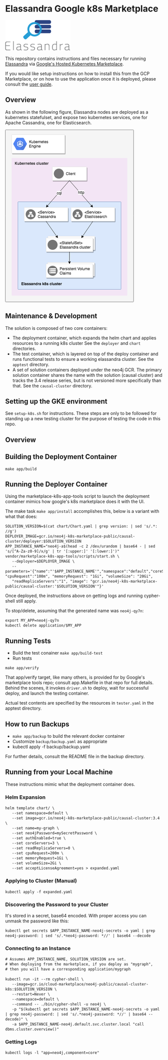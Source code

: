 # Elassandra Google k8s Marketplace

![Elassandra Logo](elassandra-logo.png)

This repository contains instructions and files necessary for running [Elassandra](https://github.com/strapdata/elassandra) via 
[Google's Hosted Kubernetes Marketplace](https://console.cloud.google.com/marketplace/browse?filter=solution-type:k8s).

If you would like setup instructions on how to install this from the GCP Marketplace, or on how to use the application once it is deployed, please consult the [user guide](user-guide/USER-GUIDE.md).

## Overview

As shown in the following figure, Elassandra nodes are deployed as a kubernetes statefulset, and expose two kubernetes services, one for Apache Cassandra, one for Elasticsearch.

![Elassandra on Kubernetes](resources/gcp-k8s-elassandra.png)
	
## Maintenance & Development

The solution is composed of two core containers:
- The deployment container, which expands the helm chart and applies resources to a running k8s cluster See the `deployer` and `chart` directories.
- The test container, which is layered on top of the deploy container and runs functional tests to ensure a working elassandra cluster.  See the `apptest` directory.
- A set of solution containers deployed under the neo4j GCR. The primary solution container shares the name with the solution (causal cluster)
and tracks the 3.4 release series, but is not versioned more specifically than that.  See the `causal-cluster` directory.

## Setting up the GKE environment

See `setup-k8s.sh` for instructions.  These steps are only to be followed for standing up a new testing cluster for the purpose of testing the code in this repo.

## Overview


## Building the Deployment Container
 
```
make app/build
```

## Running the Deployer Container

Using the marketplace-k8s-app-tools script to launch the deployment container mimics how google's
k8s marketplace does it with the UI.

The make task `make app/install` accomplishes this, below is a variant with what that does:

```
SOLUTION_VERSION=$(cat chart/Chart.yaml | grep version: | sed 's/.*: //g')
DEPLOYER_IMAGE=gcr.io/neo4j-k8s-marketplace-public/causal-cluster/deployer:$SOLUTION_VERSION
APP_INSTANCE_NAME="neo4j-a$(head -c 2 /dev/urandom | base64 - | sed 's/[^A-Za-z0-9]/x/g' | tr '[:upper:]' '[:lower:]')"
vendor/marketplace-k8s-app-tools/scripts/start.sh \
   --deployer=$DEPLOYER_IMAGE \
   --parameters='{"name":"'$APP_INSTANCE_NAME'","namespace":"default","coreServers":"3", "cpuRequest":"100m", "memoryRequest": "1Gi", "volumeSize": "20Gi", 
   "readReplicaServers":"1", "image": "gcr.io/neo4j-k8s-marketplace-public/causal-cluster:'$SOLUTION_VERSION'"}'
```

Once deployed, the instructions above on getting logs and running cypher-shell still apply.

To stop/delete, assuming that the generated name was `neo4j-qy7n`:

```
export MY_APP=neo4j-qy7n
kubectl delete application/$MY_APP
```

## Running Tests

- Build the test conainer `make app/build-test`
- Run tests

```
make app/verify
```

That app/verify target, like many others, is provided for by Google's
marketplace tools repo; consult app.Makefile in that repo for full details. 
Behind the scenes, it invokes `driver.sh` to deploy, wait for successful deploy,
and launch the testing container.

Actual test contents are specified by the resources in `tester.yaml` in the apptest directory.

## How to run Backups

- `make app/backup` to build the relevant docker container
- Customize `backup/backup.yaml` as appropriate
- kubectl apply -f backup/backup.yaml

For further details, consult the README file in the backup directory.

## Running from your Local Machine

These instructions mimic what the deployment container does.

### Helm Expansion

```
helm template chart/ \
   --set namespace=default \
   --set image=gcr.io/neo4j-k8s-marketplace-public/causal-cluster:3.4 \
   --set name=my-graph \
   --set neo4jPassword=mySecretPassword \
   --set authEnabled=true \
   --set coreServers=3 \
   --set readReplicaServers=0 \
   --set cpuRequest=200m \
   --set memoryRequest=1Gi \
   --set volumeSize=2Gi \
   --set acceptLicenseAgreement=yes > expanded.yaml
```

### Applying to Cluster (Manual)

```kubectl apply -f expanded.yaml```

### Discovering the Password to your Cluster

It's stored in a secret, base64 encoded.  With proper access you can unmask the password
like this:

```
kubectl get secrets $APP_INSTANCE_NAME-neo4j-secrets -o yaml | grep neo4j-password: | sed 's/.*neo4j-password: *//' | base64 --decode
```

### Connecting to an Instance

```
# Assumes APP_INSTANCE_NAME, SOLUTION_VERSION are set.
# When deploying from the marketplace, if you deploy as "mygraph",
# then you will have a corresponding application/mygraph

kubectl run -it --rm cypher-shell \
   --image=gcr.io/cloud-marketplace/neo4j-public/causal-cluster-k8s:$SOLUTION_VERSION \
   --restart=Never \
   --namespace=default \
   --command -- ./bin/cypher-shell -u neo4j \
   -p "$(kubectl get secrets $APP_INSTANCE_NAME-neo4j-secrets -o yaml | grep neo4j-password: | sed 's/.*neo4j-password: *//' | base64 --decode)" \
   -a $APP_INSTANCE_NAME-neo4j.default.svc.cluster.local "call dbms.cluster.overview()"
```

### Getting Logs

```
kubectl logs -l "app=neo4j,component=core"
```